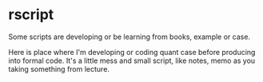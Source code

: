 # rscript
Some scripts are developing or be learning from books, example or case.

Here is place where I'm developing or coding quant case before producing into formal code.
It's a little mess and small script, like notes, memo as you taking something from lecture.
